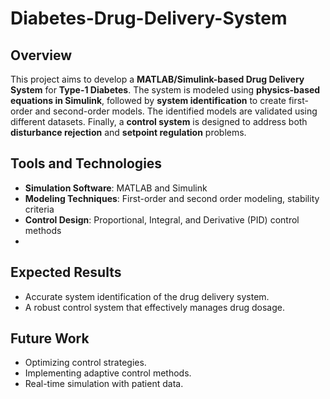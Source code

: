 # Diabetes-Drug-Delivery-System

## Overview
This project aims to develop a **MATLAB/Simulink-based Drug Delivery System** for **Type-1 Diabetes**. The system is modeled using **physics-based equations in Simulink**, followed by **system identification** to create first-order and second-order models. The identified models are validated using different datasets. Finally, a **control system** is designed to address both **disturbance rejection** and **setpoint regulation** problems.

## Tools and Technologies
- **Simulation Software**: MATLAB and Simulink
- **Modeling Techniques**: First-order and second order modeling, stability criteria
- **Control Design**: Proportional, Integral, and Derivative (PID) control methods
- 
## Expected Results
- Accurate system identification of the drug delivery system.
- A robust control system that effectively manages drug dosage.

## Future Work
- Optimizing control strategies.
- Implementing adaptive control methods.
- Real-time simulation with patient data.
